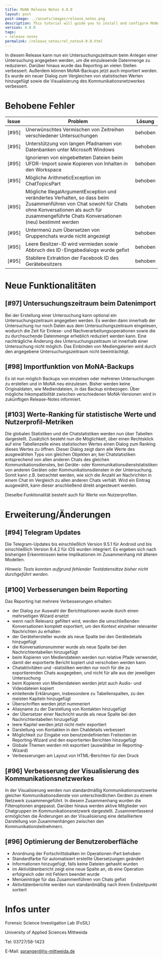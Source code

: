 ```yaml
---
title: MoNA Release Notes 4.0.0
layout: post
post-image: ../assets/images/release_notes.png
description: This tutorial will guide you to install and configure MoNA and take the first steps to analyze mobile devices.
version: 4.0.0
tags:
- release notes
permalink: /release_notes/rel_notes4.0.0.html
---
```


<!-- Dieses Release enthält die Erkennung von Cyber-Grooming (in englischer Sprache). -->
In diesem Release kann nun ein Untersuchungszeitraum beim Anlegen einer Untersuchung angegeben werden, um die einzulesende Datenmenge zu reduzieren.
Darüber hinaus wurde das Reporting an vielen Stellen verbessert.
Außerdem können MoNA-Backups jetzt auch importiert werden.
Es wurde ein neuer Dialog zum Vergleichen von statistischen Werten hinzugefügt sowie die Visualisierung des Kommunikationsnetzwerkes verbessert.

# Behobene Fehler

Issue|Problem|Lösung
:-|------|------
[#95]| Unerwünschtes Vermischen von Zeitreihen verschiedener Untersuchungen | behoben
[#95]| Unterstützung von langen Pfadnamen von Datenbanken unter Microsoft Windows | behoben
[#95]| Ignorieren von eingebetteten Dateien beim UFDR-Import sowie Kopieren von Inhalten in den Workspace | behoben
[#95]| Mögliche ArithmeticException im ChatTopicsPart | behoben
[#95]| Mögliche IllegalArgumentException und verändertes Verhalten, so dass beim Zusammenführen von Chat sowohl für Chats ohne Konversationen als auch für zusammengeführte Chats Konversationen (neu) bestimmt werden | behoben
[#95]| Untermenü zum Übersetzen von Gruppenchats wurde nicht angezeigt | behoben
[#95]| Leere Besitzer-ID wird vermieden sowie Abbruch des ID-Eingabedialogs wurde gefixt | behoben
[#95]| Stabilere Extraktion der Facebook ID des Gerätebesitzers | behoben

# Neue Funktionalitäten

<!-- ## [#4] Markierung von Cyber-Grooming -->

<!-- Es können nun analog zu der bestehenden Nachrichtenmarkierung auch Konversationen markiert werden. -->
<!-- Zunächst unterstützt MoNA dabei die Erkennung von Konversationen, die Cyber-Grooming in englischer Sprache beinhalten. -->
<!-- Diese Markierungen werden sowohl in den Netzwerkdetails als auch in der Nachrichtentabelle angezeigt, und tauchen auch als neue Kategorie in den Statistiken auf. -->

## [#97] Untersuchungszeitraum beim Datenimport

Bei der Erstellung einer Untersuchung kann optional ein Untersuchungszeitraum angegeben werden. Es werden dann innerhalb der Untersuchung nur noch Daten aus dem Untersuchungszeitraum eingelesen, wodurch die Zeit für Einlese- und Nachverarbeitungsoperationen sowie die zu durchsuchende Datenmenge erheblich reduziert werden kann. Eine nachträgliche Änderung des Untersuchungszeitraum ist innerhalb einer Untersuchung nicht möglich. Das Einbinden von Mediengalerien wird durch den angegebene Untersuchungszeitraum nicht beeinträchtigt.

## [#98] Importfunktion von MoNA-Backups

Es ist nun möglich Backups von einzelnen oder mehreren Untersuchungen zu erstellen und in MoNA neu einzulesen. Bisher werden keine Originaldaten, wie Mediendateien, in das Backup einbezogen. Über mögliche Inkompatibilität zwischen verschiedenen MoNA-Versionen wird in zukünftigen Release-Notes informiert.

## [#103] Werte-Ranking für statistische Werte und Nutzerprofil-Metriken

Die globalen Statistiken und die Chatstatistiken werden nun über Tabellen dargestellt.
Zusätzlich besteht nun die Möglichkeit, über einen Rechtsklick auf eine Tabellenzelle eines statistischen Wertes einen Dialog zum Ranking dieses Wertes zu öffnen.
Dieser Dialog zeigt dann alle Werte des ausgewählten Typs von gleichen Objekten an; bei Chatstatistiken entsprechend von allen anderen Chats des gleichen Kommunikationsdienstes, bei Geräte- oder Kommunikationsdienststatistiken von anderen Geräten oder Kommunikationsdiensten in der Untersuchung.
Somit kann z.B. betrachtet werden, wie sich die Anzahl an Nachrichten in einem Chat im Vergleich zu allen anderen Chats verhält.
Wird ein Eintrag ausgewählt, kann dieser anschließend direkt angesteuert werden.

Dieselbe Funktionalität besteht auch für Werte von Nutzerprofilen.

# Erweiterung/Änderungen

## [#94] Telegram Updates

Die Telegram-Updates bis einschließlich Version 9.5.1 für Android und bis einschließlich Version 9.4.2 für iOS wurden integriert. Es ergeben sich nach bisherigen Erkenntnissen keine Implikationen im Zusammenhang mit älteren Modellen.

*Hinweis: Tests konnten aufgrund fehlender Testdatensätze bisher nicht durchgeführt werden.*


## [#100] Verbesserungen beim Reporting

Das Reporting hat mehrere Verbesserungen erhalten:

- der Dialog zur Auswahl der Berichtoptionen wurde durch einen mehrseitigen Wizard ersetzt
- wenn nach Relevanz gefiltert wird, werden die umschließenden Konversationen komplett exportiert, um den Kontext einzelner relevanter Nachrichten zu erhalten
- der Gerätehersteller wurde als neue Spalte bei den Gerätedetails hinzugefügt
- die Konversationsnummer wurde als neue Spalte bei den Nachrichtentabellen hinzugefügt
- beim Kopieren von Mediendateien werden nun relative Pfade verwendet, damit der exportierte Bericht kopiert und verschoben werden kann
- Chataktivitäten und -statistiken werden nur noch für die zu exportierenden Chats ausgegeben, und nicht für alle aus der jeweiligen Untersuchung
- beim Kopieren von Mediendateien werden jetzt auch Audio- und Videodateien kopiert
- einleitende Erklärungen, insbesondere zu Tabellenspalten, zu den meisten Kapiteln hinzugefügt
- Überschriften werden jetzt nummeriert
- Aliasname zu der Darstellung von Kontakten hinzugefügt
- der Übersetzer einer Nachricht wurde als neue Spalte bei den Nachrichtentabellen hinzugefügt
- leere Kapitel werden jetzt nicht mehr exportiert
- Darstellung von Kontakten in den Chatdetails verbessert
- Möglichkeit zur Eingabe von benutzerdefinierten Freitexten im Reporting-Wizard und den exportierten Berichten hinzugefügt
- Globale Themen werden mit exportiert (auswählbar im Reporting-Wizard)
- Verbesserungen am Layout von HTML-Berichten für den Druck

## [#96] Verbesserung der Visualisierung des Kommunikationsnetzwerkes

In der Visualisierung werden nun standardmäßig Kommunikationsnetzwerke gleicher Kommunikationsdienste von unterschiedlichen Geräten zu einem Netzwerk zusammengeführt. In diesem Zusammenhang wurden die Filteroptionen angepasst. Darüber hinaus werden aktive Mitglieder von Chatgruppen im Kommunikationsnetzwerk dargestellt. Zusammenfassend ermöglichen die Änderungen an der Visualisierung eine detailliertere Darstellung von Zusammenhängen zwischen den Kommunikationsteilnehmern.

## [#96] Optimierung der Benutzeroberfläche
- Anordnung der Fortschrittsbalken im Operationen-Part behoben
- Standardfarbe für automatisiert erstellte Übersetzungen geändert
- Informationen hinzugefügt, falls keine Dateien gehasht wurden
- im Aktivitätenbericht zeigt eine neue Spalte an, ob eine Operation erfolgreich oder mit Fehlern beendet wurde
- Menüeinträge für das Zusammenführen von Chats gefixt
- Aktivitätenberichte werden nun standardmäßig nach ihrem Endzeitpunkt sortiert

# Infos unter

Forensic Science Investigation Lab (FoSIL)

University of Applied Sciences Mittweida

Tel: 03727/58-1423

E-Mail: [spranger@hs-mittweida.de](mailto:spranger@hs-mittweida.de)